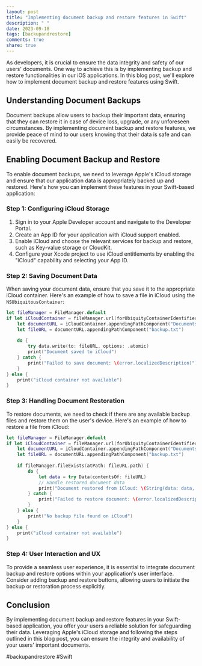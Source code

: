 ```yaml
---
layout: post
title: "Implementing document backup and restore features in Swift"
description: " "
date: 2023-09-18
tags: [backupandrestore]
comments: true
share: true
---
```


As developers, it is crucial to ensure the data integrity and safety of our users' documents. One way to achieve this is by implementing backup and restore functionalities in our iOS applications. In this blog post, we'll explore how to implement document backup and restore features using Swift.

## Understanding Document Backups

Document backups allow users to backup their important data, ensuring that they can restore it in case of device loss, upgrade, or any unforeseen circumstances. By implementing document backup and restore features, we provide peace of mind to our users knowing that their data is safe and can easily be recovered.

## Enabling Document Backup and Restore

To enable document backups, we need to leverage Apple's iCloud storage and ensure that our application data is appropriately backed up and restored. Here's how you can implement these features in your Swift-based application:

### Step 1: Configuring iCloud Storage

1. Sign in to your Apple Developer account and navigate to the Developer Portal.
2. Create an App ID for your application with iCloud support enabled.
3. Enable iCloud and choose the relevant services for backup and restore, such as Key-value storage or CloudKit.
4. Configure your Xcode project to use iCloud entitlements by enabling the "iCloud" capability and selecting your App ID.

### Step 2: Saving Document Data

When saving your document data, ensure that you save it to the appropriate iCloud container. Here's an example of how to save a file in iCloud using the `NSUbiquitousContainer`:

```swift
let fileManager = FileManager.default
if let iCloudContainer = fileManager.url(forUbiquityContainerIdentifier: nil) {
    let documentURL = iCloudContainer.appendingPathComponent("Documents")
    let fileURL = documentURL.appendingPathComponent("backup.txt")
    
    do {
        try data.write(to: fileURL, options: .atomic)
        print("Document saved to iCloud")
    } catch {
        print("Failed to save document: \(error.localizedDescription)")
    }
} else {
    print("iCloud container not available")
}
```

### Step 3: Handling Document Restoration

To restore documents, we need to check if there are any available backup files and restore them on the user's device. Here's an example of how to restore a file from iCloud:

```swift
let fileManager = FileManager.default
if let iCloudContainer = fileManager.url(forUbiquityContainerIdentifier: nil) {
    let documentURL = iCloudContainer.appendingPathComponent("Documents")
    let fileURL = documentURL.appendingPathComponent("backup.txt")
    
    if fileManager.fileExists(atPath: fileURL.path) {
        do {
            let data = try Data(contentsOf: fileURL)
            // Handle restored document data
            print("Document restored from iCloud: \(String(data: data, encoding: .utf8) ?? "")")
        } catch {
            print("Failed to restore document: \(error.localizedDescription)")
        }
    } else {
        print("No backup file found on iCloud")
    }
} else {
    print("iCloud container not available")
}
```

### Step 4: User Interaction and UX

To provide a seamless user experience, it is essential to integrate document backup and restore options within your application's user interface. Consider adding backup and restore buttons, allowing users to initiate the backup or restoration process explicitly.

## Conclusion

By implementing document backup and restore features in your Swift-based application, you offer your users a reliable solution for safeguarding their data. Leveraging Apple's iCloud storage and following the steps outlined in this blog post, you can ensure the integrity and availability of your users' important documents.

#backupandrestore #Swift